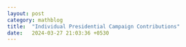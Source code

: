 ```yaml
---
layout: post
category: mathblog
title:  "Individual Presidential Campaign Contributions"
date:   2024-03-27 21:03:36 +0530
---
```

## 